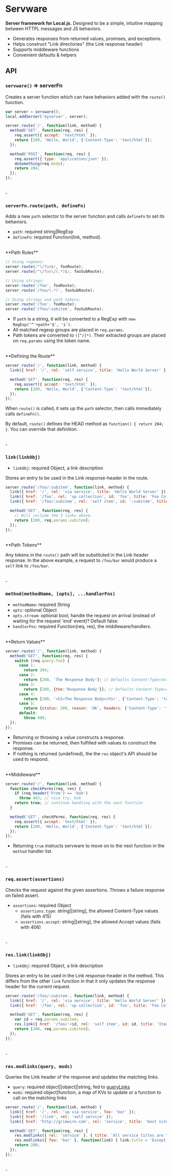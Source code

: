 Servware
========

**Server framework for Local.js.** Designed to be a simple, intuitive mapping between HTTPL messages and JS behaviors.

 - Generates responses from returned values, promises, and exceptions.
 - Helps construct "Link directories" (the Link response header)
 - Supports middleware functions
 - Convenient defaults & helpers


## API


### `servware()` => serverFn

Creates a server function which can have behaviors added with the `route()` function.

```javascript
var server = servware();
local.addServer('myserver', server);

server.route('/', function(link, method) {
  method('GET', function(req, res) {
    req.assert({ accept: 'text/html' });
    return [200, 'Hello, World', {'Content-Type': 'text/html'}];
  });

  method('POST', function(req, res) {
    req.assert({ type: 'application/json' });
    doSomething(req.body);
    return 204;
  });
});
```

<br>
-


### `serverFn.route(path, defineFn)`

Adds a new `path` selector to the server function and calls `defineFn` to set its behaviors.

 - `path`: required string|RegExp
 - `defineFn`: required Function(link, method).

<br>
**Path Rules**

```javascript
// Using regexes:
server.route(/^\/foo$/, fooRoute);
server.route(/^\/foo\/(.*)$/, fooSubRoute);

// Using strings:
server.route('/foo', fooRoute);
server.route('/foo/(.*)', fooSubRoute);

// Using strings and path tokens:
server.route('/foo', fooRoute);
server.route('/foo/:subitem', fooSubRoute);
```

 - If `path` is a string, it will be converted to a RegExp with `new RegExp('^'+path+'$', 'i')`.
 - All matched regexp groups are placed in `req.params`.
 - Path tokens are converted to `([^/]*)`. Their extracted groups are placed on `req.params` using the token name.

<br>
**Defining the Route**

```javascript
server.route('/', function(link, method) {
  link({ href: '/', rel: 'self service', title: 'Hello World Server' });

  method('GET', function(req, res) {
    req.assert({ accept: 'text/html' });
    return [200, 'Hello, World', {'Content-Type': 'text/html'}];
  });
});
```

When `route()` is called, it sets up the `path` selector, then calls immediately calls `defineFn()`.

By default, `route()` defines the HEAD method as `function() { return 204; }`. You can override that definition.

<br>
-


### `link(linkObj)`

 - `linkObj`: required Object, a link description

Stores an entry to be used in the Link response-header in the route.

```javascript
server.route('/foo/:subitem', function(link, method) {
  link({ href: '/', rel: 'via service', title: 'Hello World Server' });
  link({ href: '/foo', rel: 'up collection', id: 'foo', title: 'Foo Collection' });
  link({ href: '/foo/:subitem', rel: 'self item', id: ':subitem', title: 'Item :subitem' });

  method('GET', function(req, res) {
    // Will include the 3 links above.
    return [200, req.params.subitem];
  });
});
```

<br>
**Path Tokens**

Any tokens in the `route()` path will be substituted in the Link header response. In the above example, a request to `/foo/bar` would produce a `self` link to `/foo/bar`.

<br>
-


### `method(methodName, [opts], ...handlerFns)`

 - `methodName`: required String
 - `opts`: optional Object
  - `opts.stream`: optional bool, handle the request on arrival (instead of waiting for the request 'end' event)? Default false.
 - `handlerFns`: required Function(req, res), the middleware/handlers.

<br>
**Return Values**

```javascript
server.route('/', function(link, method) {
  method('GET', function(req, res) {
    switch (req.query.foo) {
      case 1:
        return 204;
      case 2:
        return [200, 'The Response Body']; // Defaults Content-Type=text/plain
      case 3:
        return [200, {the:'Response Body'}]; // Defaults Content-Type=application/json
      case 4:
        return [200, '<h1>The Response Body</h1>', {'Content-Type': 'text/html'}];
      case 5:
        return {status: 200, reason: 'OK', headers: {'Content-Type': 'text/html'}, body: '<h1>The Response Body</h1>'};
      default:
        throw 400;
  });
});
```

 - Returning or throwing a value constructs a response.
 - Promises can be returned, then fulfilled with values to construct the response.
 - If nothing is returned (undefined), the the `res` object's API should be used to respond.

<br>
**Middleware**

```javascript
server.route('/', function(link, method) {
  function checkPerms(req, res) {
    if (req.header('From') == 'bob')
      throw 403; // nice try, bob
    return true; // continue handling with the next function
  }

  method('GET', checkPerms, function(req, res) {
    req.assert({ accept: 'text/html' });
    return [200, 'Hello, World', {'Content-Type': 'text/html'}];
  });
});
```

 - Returning `true` instructs servware to move on to the next function in the `method` handler list.

<br>
-


### `req.assert(assertions)`

Checks the request against the given assertions. Throws a failure response on failed assert.

 - `assertions`: required Object
   - `assertions.type`: string|[string], the allowed Content-Type values (fails with 415)
   - `assertions.accept`: string|[string], the allowed Accept values (fails with 406)

<br>
-


### `res.link(linkObj)`

 - `linkObj`: required Object, a link description

Stores an entry to be used in the Link response-header in the method. This differs from the other `link` function in that it only updates the response header for the current request.

```javascript
server.route('/foo/:subitem', function(link, method) {
  link({ href: '/', rel: 'via service', title: 'Hello World Server' });
  link({ href: '/foo', rel: 'up collection', id: 'foo', title: 'Foo Collection' });

  method('GET', function(req, res) {
    var id = req.params.subitem;
    res.link({ href: '/foo/'+id, rel: 'self item', id: id, title: 'Item '+id });
    return [200, req.params.subitem];
  });
});
```

<br>
-


### `res.modlinks(query, mods)`

Queries the Link header of the response and updates the matching links.

 - `query`: required object|[object]|string, fed to [queryLinks](https://grimwire.com/local/#docs/api/querylinks.md)
 - `mods`: required object|function, a map of KVs to update or a function to call on the matching links

```javascript
server.route('/', function(link, method) {
  link({ href: '/', rel: 'up via service', foo: 'bar' });
  link({ href: '/link', rel: 'self service' });
  link({ href: 'http://grimwire.com', rel: 'service', title: 'best site in world of web' });

  method('GET', function(req, res) {
  	res.modlinks({ rel: 'service' }, { title: 'All service titles are this' });
  	res.modlinks({ foo: 'bar' }, function(link) { link.title = 'Except this title'; });
  	return 200;
  });
});
```

<br>
-